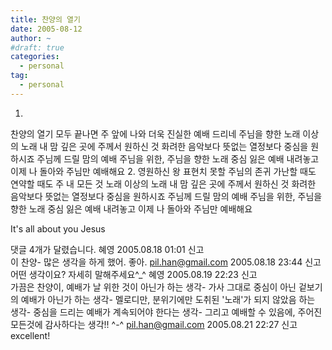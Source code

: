 ```yaml
---
title: 찬양의 열기
date: 2005-08-12
author: ~
#draft: true
categories:
  - personal
tag:
  - personal
---
```





1.
찬양의 열기 모두 끝나면 주 앞에 나와
더욱 진실한 예배 드리네 주님을 향한
노래 이상의 노래
내 맘 깊은 곳에 주께서 원하신 것
화려한 음악보다 뜻없는 열정보다
중심을 원하시죠
주님께 드릴 맘의 예배
주님을 위한, 주님을 향한 노래
중심 잃은 예배 내려놓고
이제 나 돌아와 주님만 예배해요
2.
영원하신 왕 표현치 못할 주님의 존귀
가난할 때도 연약할 때도 주 내 모든 것
노래 이상의 노래
내 맘 깊은 곳에 주께서 원하신 것
화려한 음악보다 뜻없는 열정보다
중심을 원하시죠
주님께 드릴 맘의 예배
주님을 위한, 주님을 향한 노래
중심 잃은 예배 내려놓고
이제 나 돌아와 주님만 예배해요

It's all about you Jesus



 댓글  4개가 달렸습니다.
 혜영 2005.08.18 01:01 신고   
이 찬양- 많은 생각을 하게 했어. 좋아.
 pil.han@gmail.com 2005.08.18 23:44 신고   
어떤 생각이요? 자세히 말해주세요^_^
 혜영 2005.08.19 22:23 신고   
가끔은 찬양이, 예배가 날 위한 것이 아닌가 하는 생각- 가사 그대로 중심이 아닌 겉보기의 예배가 아닌가 하는 생각- 멜로디만, 분위기에만 도취된 '노래'가 되지 않았음 하는 생각- 중심을 드리는 예배가 계속되어야 한다는 생각- 그리고 예배할 수 있음에, 주어진 모든것에 감사하다는 생각!! ^-^
 pil.han@gmail.com 2005.08.21 22:27 신고   
excellent!




